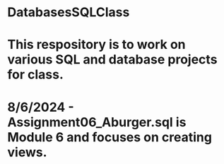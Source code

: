 # DatabasesSQLClass
# This respository is to work on various SQL and database projects for class.
# 8/6/2024 - Assignment06_Aburger.sql is Module 6 and focuses on creating views.
